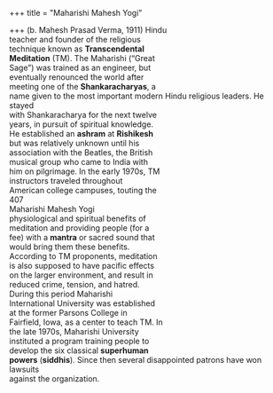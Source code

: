 +++
title = "Maharishi Mahesh Yogi"

+++
(b. Mahesh Prasad Verma, 1911) Hindu  
teacher and founder of the religious  
technique known as **Transcendental**  
**Meditation** (TM). The Maharishi (“Great  
Sage”) was trained as an engineer, but  
eventually renounced the world after  
meeting one of the **Shankaracharyas**, a  
name given to the most important modern Hindu religious leaders. He stayed  
with Shankaracharya for the next twelve  
years, in pursuit of spiritual knowledge.  
He established an **ashram** at **Rishikesh**  
but was relatively unknown until his  
association with the Beatles, the British  
musical group who came to India with  
him on pilgrimage. In the early 1970s, TM  
instructors traveled throughout  
American college campuses, touting the  
407  
Maharishi Mahesh Yogi  
physiological and spiritual benefits of  
meditation and providing people (for a  
fee) with a **mantra** or sacred sound that  
would bring them these benefits.  
According to TM proponents, meditation  
is also supposed to have pacific effects  
on the larger environment, and result in  
reduced crime, tension, and hatred.  
During this period Maharishi  
International University was established  
at the former Parsons College in  
Fairfield, Iowa, as a center to teach TM. In  
the late 1970s, Maharishi University  
instituted a program training people to  
develop the six classical **superhuman**  
**powers** (**siddhis**). Since then several disappointed patrons have won lawsuits  
against the organization.